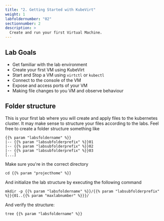 ```yaml
---
title: "2. Getting Started with KubeVirt"
weight: 1
labfoldernumber: "02"
sectionnumber: 2
description: >
  Create and run your first Virtual Machine.
---
```



## Lab Goals

* Get familiar with the lab environment
* Create your first VM using KubeVirt
* Start and Stop a VM using `virtctl` or `kubectl`
* Connect to the console of the VM
* Expose and access ports of your VM
* Making file changes to you VM and observe behaviour


## Folder structure

This is your first lab where you will create and apply files to the kubernetes cluster. It may make sense to structure
your files according to the labs. Feel free to create a folder structure something like

```text
{{% param "labsfoldername" %}}
|-- {{% param "labsubfolderprefix" %}}01
|-- {{% param "labsubfolderprefix" %}}02
|-- {{% param "labsubfolderprefix" %}}03
[...]
```

Make sure you're in the correct directory
```shell
cd {{% param "projecthome" %}}
```

And initialize the lab structure by executing the following command

```shell
mkdir -p {{% param "labsfoldername" %}}/{{% param "labsubfolderprefix" %}}{01..{{% param "maxlabnumber" %}}}/
```

And verify the structure:

```shell
tree {{% param "labsfoldername" %}}
```
